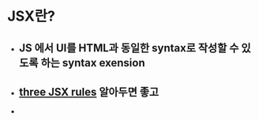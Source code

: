 # JSX란?
- ##  JS 에서 UI를 HTML과 동일한 syntax로 작성할 수 있도록 하는 syntax exension
- ## [three JSX rules](https://react.dev/learn/writing-markup-with-jsx#the-rules-of-jsx) 알아두면 좋고
- 